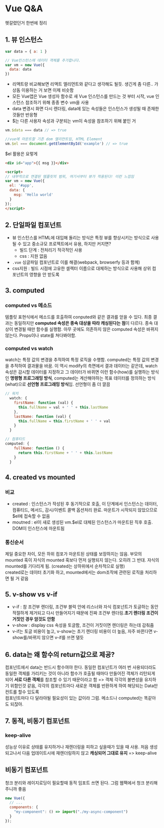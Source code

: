 # Vue Q&A

헷갈렸던거 한번에 정리

## 1. 뷰 인스턴스

```js
var data = { a: 1 }

// Vue인스턴스에 데이터 객체를 추가합니다.
var vm = new Vue({
  data: data
})
```

- 리액트랑 비교해보면 리액트 엘리먼트와 같다고 생각해도 될듯. 생긴게 좀 다른.. 가상돔 이용하는 거 보면 이제 비슷함
- 모든 Vue앱은 Vue 생성자 함수로 새 Vue 인스턴스를 만드는 것 부터 시작, vue 인스턴스 참조하기 위해 종종 변수 vm을 사용
- data 변경시 화면 다시 렌더링, data에 있는 속성들은 인스턴스가 생성될 때 존재한 것들만 반응형
- $는 다른 사용자 속성과 구분되는 vm이 속성을 참조하기 위해 붙인 거

```js
vm.$data === data // => true

//vue에 마운트할 기존 dom 엘리먼트임, HTML Element
vm.$el === document.getElementById('example') // => true
```

$el 활용은 요렇게
```html
<div id="app">{{ msg }}</div>

<script>
// 내부적으로 연결된 템플릿의 범위, 여기서부터 뷰가 적용된다! 이런 느낌임
var vm = new Vue({
  el: '#app',
  data: {
    msg: 'Hello world'
  }
});
</script>
```

## 2. 단일파일 컴포넌트

- 뷰 인스턴스를 HTML에 대입해 돌리는 방식은 특정 뷰를 향상시키는 방식으로 사용될 수 있고 중소규모 프로젝트에서 유용, 하지만 커지면?
    - 빌드 단계 : 전처리기 적극적인 사용
    - css : 지원 없음
- `.vue` 싱글파일 컴포넌트로 이를 해결(webpack, browserfy 등과 함께)
- css지원 : 빌드 시점에 고유한 셀렉터 이름으로 대체하는 방식으로 사용해 상위 컴포넌트의 영향을 안 받도록

## 3. computed

### computed vs 메소드

템플릿 표현식에서 메소드를 호출하여 conputed와 같은 결과를 얻을 수 있다. 최종 결과는 동일하지만 **computed 속성은 종속 대상을 따라 캐싱된다는 점**이 다르다. 종속 대상이 변경될 때만 함수를 실행함. 아무 곳에도 의존하지 않은 computed 속성은 바뀌지 않는다. Props이나 state를 쳐다봐야함.

### computed vs watch

watch는 특정 값의 변경을 추적하여 특정 로직을 수행함. computed는 특정 값의 변경을 추적하여 결과물을 바꿈. 이 역시 modify의 측면에서 결과 데이터는 같은데, watch 속성은 감시할 데이터를 지정하고 그 데이터가 바뀌면 이런 함수(how)를 실행하는 방식인 **명령형 프로그래밍 방식**, computed는 계산해야하는 목표 데이터를 정의하는 방식(what)으로 **선언형 프로그래밍 방식**임. 선언형이 좀 더 깔끔
```js
// 워치
  watch: {
    firstName: function (val) {
      this.fullName = val + ' ' + this.lastName
    },
    lastName: function (val) {
      this.fullName = this.firstName + ' ' + val
    }
  }

// 컴퓨티드
computed: {
    fullName: function () {
      return this.firstName + ' ' + this.lastName
    }
  }
```


## 4. created vs mounted

### 비교

- created : 인스턴스가 작성된 후 동기적으로 호출, 이 단계에서 인스턴스는 데이터, 컴퓨티드, 메서드, 감시/이벤트 콜백 옵션처리 완료. 마운트가 시작되지 않았으므로 $el에 접속할 수 없음
- moutned : el이 새로 생성된 vm.$el로 대체된 인스턴스가 마운트된 직후 호출. DOM이 인스턴스에 마운트됨

### 통신순서

제일 중요한 차이, 모든 하위 컴포가 마운트된 상태를 보장하지는 않음. 부모의 mounted 훅이 자식의 mounted 훅보다 먼저 실행되지 않는다. 오히려 그 반대. 자식의 mounted를 기다리게 됨. (created는 상하위에서 순차적으로 실행)  
created로는 데이터 초기화 하고, mounted에서는 dom조작에 관련된 로직을 처리하면 될 거 같음

## 5. v-show vs v-if

- v-if : 참 조건부 렌더링, 조건부 블럭 안에 리스너와 자식 컴포넌트가 토글하는 동안 적절하게 제거되고 다시 만들어지기 때문에 진짜 조건부 렌더링.**초기 렌더링 조건이 거짓인 경우 암것도 안함**
- v-show : display css 속성을 토글함, 조건이 거짓이면 렌더링은 하는데 감춰줌
- v-if는 토글 비용이 높고, v-show는 초기 렌더링 비용이 더 높음, 자주 바뀐다면 v-show를/바뀌지 않으면 v-if를 쓰면 댈듯

## 6. data는 왜 함수의 return값으로 제공?

컴포넌트에서 data는 반드시 함수여야 한다. 동일한 컴포넌트가 여러 번 사용되더라도 동일한 객체를 가리키는 것이 아니라 함수가 호출될 때마다
만들어진 객체가 리턴되게 되어 **서로 다른 객체**를 참조할 수 있기 때문이라고 함 => 객체 각각의 불변성을 유지하기 위함인것 같음, 각각의 컴포넌트마다 새로운 객체를 반환하게 하여 해당되는 Data만 컨트롤 할수 있도록   
컴포넌트마다 다 달라야될 필요성이 있는 값이라 그럼. 메소드나 computed는 똑같아도 되잖아.

## 7. 동적, 비동기 컴포넌트

### keep-alive
성능상 이유로 상태를 유지하거나 재렌더링을 피하고 싶을때가 있을 때 사용. 처음 생성되고나서 다음 업데이트시에 재렌더링하지 않고 **캐싱되어 그대로 유지** => keep-alive

## 비동기 컴포넌트
청크 분리와 레이지로딩이 필요할때 동적 임포트 쓰면 된다. 그럼 웹팩에서 청크 분리해주니까 좋음
```js
new Vue({
  // ...
  components: {
    "my-component": () => import("./my-async-component")
  }
});
```
